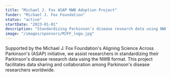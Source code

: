 ```yaml
---
title: "Michael J. Fox ASAP NWB Adoption Project"
funder: "Michael J. Fox Foundation"
status: "active"
startDate: "2023-01-01"
description: "Standardizing Parkinson's disease research data using NWB"
image: "/images/sponsors/MJFF_logo.jpg"
---
```


Supported by the Michael J. Fox Foundation's Aligning Science Across Parkinson's (ASAP) initiative, we assist researchers in standardizing their Parkinson's disease research data using the NWB format. This project facilitates data sharing and collaboration among Parkinson's disease researchers worldwide.
